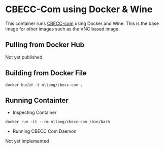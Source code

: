 # CBECC-Com using Docker & Wine

This container runs [CBECC-com](http://bees.archenergy.com/software.html) using
Docker and Wine. This is the base image for other images such as the VNC based image.

## Pulling from Docker Hub

Not yet published

## Building from Docker File

```
docker build -t nllong/cbecc-com .
```

## Running Containter

* Inspecting Container

```
docker run -it --rm nllong/cbecc-com /bin/bash
```

* Running CBECC Com Daemon

Not yet implemented
